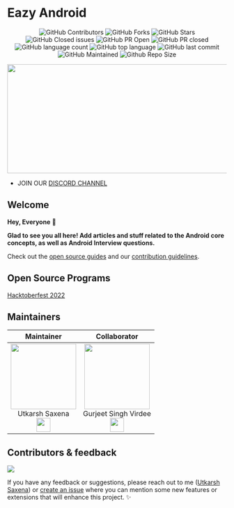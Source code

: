 # Eazy Android

<div align="center">

![GitHub Contributors](https://img.shields.io/github/contributors/utkarsh006/Eazy-Android?style=for-the-badge&color=68C3FF)
![GitHub Forks](https://img.shields.io/github/forks/utkarsh006/Eazy-Android?style=for-the-badge&color=943FF6)
![GitHub Stars](https://img.shields.io/github/stars/utkarsh006/Eazy-Android?style=for-the-badge&color=E04168)
![GitHub Closed issues](https://img.shields.io/github/issues-closed-raw/utkarsh006/Eazy-Android?style=for-the-badge&color=68C3FF)
![GitHub PR Open](https://img.shields.io/github/issues-pr/utkarsh006/Eazy-Android?style=for-the-badge&color=943FF6)
![GitHub PR closed](https://img.shields.io/github/issues-pr-closed-raw/utkarsh006/Eazy-Android?style=for-the-badge&color=E04168)
![GitHub language count](https://img.shields.io/github/languages/count/utkarsh006/Eazy-Android?style=for-the-badge&color=68C3FF)
![GitHub top language](https://img.shields.io/github/languages/top/utkarsh006/Eazy-Android?style=for-the-badge&color=943FF6)
![GitHub last commit](https://img.shields.io/github/last-commit/utkarsh006/Eazy-Android?style=for-the-badge&color=E04168)
![GitHub Maintained](https://img.shields.io/badge/Maintained%3F-yes-68C3FF.svg?style=for-the-badge)
![Github Repo Size](https://img.shields.io/github/repo-size/utkarsh006/Eazy-Android?style=for-the-badge&color=943FF6)

</div>

<div align="center">
    <img src="https://github.com/utkarsh006/Eazy-Android/blob/main/.github/IMG/banner.gif" width="550" height="250"/>
</div>  

- JOIN OUR [DISCORD CHANNEL](http://discord.openinapp.co/discord-1-46173) </div>

## Welcome

**Hey, Everyone** 👋 

**Glad to see you all here! Add articles and stuff related to the Android core concepts, as well as Android Interview questions.**

Check out the [open source guides](https://opensource.guide) and our [contribution guidelines](Contribution%20Guidelines.md).

## Open Source Programs

[Hacktoberfest 2022](https://hacktoberfest.com/)

## Maintainers

| Maintainer   | Collaborator |
| :----------: | :----------: |
| <a href="https://github.com/utkarsh006"><img src="https://avatars.githubusercontent.com/u/94545831?v=4" width=150px height=150px /></a><br>Utkarsh Saxena<br><a href="https://www.linkedin.com/in/utkarsh06/"><img src="https://t0.gstatic.com/images?q=tbn:ANd9GcRMCA3j2A8hfLl9p5UAU5nd9lvqLlNZvqoU4xOsZ192uH4IYS6X" width="32px" height="32px"></a> | <a href="https://github.com/gurjeetsinghvirdee"><img src="https://avatars.githubusercontent.com/u/73753957?v=4" width=150px height=150px /></a></br>Gurjeet Singh Virdee</h4><br/><a href="https://www.linkedin.com/in/gurjeet-singh-virdee-25a476199/"><img src="https://t0.gstatic.com/images?q=tbn:ANd9GcRMCA3j2A8hfLl9p5UAU5nd9lvqLlNZvqoU4xOsZ192uH4IYS6X" width="32px" height="32px"></a>

## Contributors & feedback

<a href="https://github.com/utkarsh006/Eazy-Android/graphs/contributors">
  <img src="https://contrib.rocks/image?repo=utkarsh006/Eazy-Android" />
</a>

If you have any feedback or suggestions, please reach out to me ([Utkarsh Saxena](https://github.com/utkarsh006)) or [create an issue](https://github.com/utkarsh006/Eazy-Android/issues) where you can mention some new features or extensions that will enhance this project. ✨
